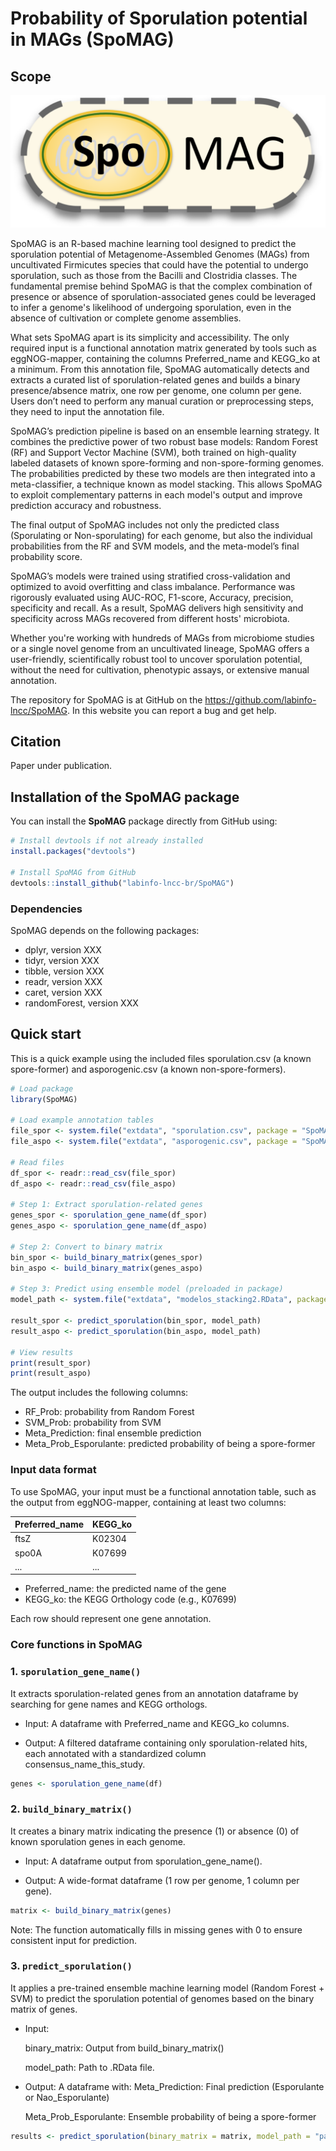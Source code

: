 # Probability of Sporulation potential in MAGs (SpoMAG) 


## Scope

<p align="center">
<img src="SpoMAGlogo.png" alt="SpoMAG_logo" width="600"/>
</p>

SpoMAG is an R-based machine learning tool designed to predict the sporulation potential of Metagenome-Assembled Genomes (MAGs) from uncultivated Firmicutes species that could have the potential to undergo sporulation, such as those from the Bacilli and Clostridia classes. The fundamental premise behind SpoMAG is that the complex combination of presence or absence of sporulation-associated genes could be leveraged to infer a genome's likelihood of undergoing sporulation, even in the absence of cultivation or complete genome assemblies.

What sets SpoMAG apart is its simplicity and accessibility. The only required input is a functional annotation matrix generated by tools such as eggNOG-mapper, containing the columns Preferred_name and KEGG_ko at a minimum. From this annotation file, SpoMAG automatically detects and extracts a curated list of sporulation-related genes and builds a binary presence/absence matrix, one row per genome, one column per gene. Users don’t need to perform any manual curation or preprocessing steps, they need to input the annotation file.

SpoMAG’s prediction pipeline is based on an ensemble learning strategy. It combines the predictive power of two robust base models: Random Forest (RF) and Support Vector Machine (SVM), both trained on high-quality labeled datasets of known spore-forming and non-spore-forming genomes. The probabilities predicted by these two models are then integrated into a meta-classifier, a technique known as model stacking. This allows SpoMAG to exploit complementary patterns in each model's output and improve prediction accuracy and robustness.

The final output of SpoMAG includes not only the predicted class (Sporulating or Non-sporulating) for each genome, but also the individual probabilities from the RF and SVM models, and the meta-model’s final probability score.

SpoMAG’s models were trained using stratified cross-validation and optimized to avoid overfitting and class imbalance. Performance was rigorously evaluated using AUC-ROC, F1-score, Accuracy, precision, specificity and recall. As a result, SpoMAG delivers high sensitivity and specificity across MAGs recovered from different hosts' microbiota.

Whether you're working with hundreds of MAGs from microbiome studies or a single novel genome from an uncultivated lineage, SpoMAG offers a user-friendly, scientifically robust tool to uncover sporulation potential, without the need for cultivation, phenotypic assays, or extensive manual annotation.


The repository for SpoMAG is at GitHub on the https://github.com/labinfo-lncc/SpoMAG. In this website you can report a bug and get help.



## Citation

Paper under publication.



## Installation of the SpoMAG package

You can install the **SpoMAG** package directly from GitHub using:

```r
# Install devtools if not already installed
install.packages("devtools")

# Install SpoMAG from GitHub
devtools::install_github("labinfo-lncc-br/SpoMAG")
```

### Dependencies

SpoMAG depends on the following packages:

- dplyr, version XXX
- tidyr, version XXX
- tibble, version XXX
- readr, version XXX
- caret, version XXX
- randomForest, version XXX


## Quick start
This is a quick example using the included files sporulation.csv (a known spore-former) and asporogenic.csv (a known non-spore-formers).

```r
# Load package
library(SpoMAG)

# Load example annotation tables
file_spor <- system.file("extdata", "sporulation.csv", package = "SpoMAG")
file_aspo <- system.file("extdata", "asporogenic.csv", package = "SpoMAG")

# Read files
df_spor <- readr::read_csv(file_spor)
df_aspo <- readr::read_csv(file_aspo)

# Step 1: Extract sporulation-related genes
genes_spor <- sporulation_gene_name(df_spor)
genes_aspo <- sporulation_gene_name(df_aspo)

# Step 2: Convert to binary matrix
bin_spor <- build_binary_matrix(genes_spor)
bin_aspo <- build_binary_matrix(genes_aspo)

# Step 3: Predict using ensemble model (preloaded in package)
model_path <- system.file("extdata", "modelos_stacking2.RData", package = "SpoMAG")

result_spor <- predict_sporulation(bin_spor, model_path)
result_aspo <- predict_sporulation(bin_aspo, model_path)

# View results
print(result_spor)
print(result_aspo)
```

The output includes the following columns:
- RF_Prob: probability from Random Forest
- SVM_Prob: probability from SVM
- Meta_Prediction: final ensemble prediction
- Meta_Prob_Esporulante: predicted probability of being a spore-former


### Input data format

To use SpoMAG, your input must be a functional annotation table, such as the output from eggNOG-mapper, containing at least two columns:

| Preferred_name | KEGG_ko |
|----------------|---------|
| ftsZ           | K02304  |
| spo0A          | K07699  |
| ...            | ...     |


- Preferred_name: the predicted name of the gene
- KEGG_ko: the KEGG Orthology code (e.g., K07699)

Each row should represent one gene annotation.

### Core functions in SpoMAG

### 1. `sporulation_gene_name()`
It extracts sporulation-related genes from an annotation dataframe by searching for gene names and KEGG orthologs.
- Input: A dataframe with Preferred_name and KEGG_ko columns.
  
- Output: A filtered dataframe containing only sporulation-related hits, each annotated with a standardized column consensus_name_this_study.
  

```r
genes <- sporulation_gene_name(df)
```

### 2. `build_binary_matrix()`
It creates a binary matrix indicating the presence (1) or absence (0) of known sporulation genes in each genome.
- Input: A dataframe output from sporulation_gene_name().
  
- Output: A wide-format dataframe (1 row per genome, 1 column per gene).
   

```r
matrix <- build_binary_matrix(genes)
```

Note: The function automatically fills in missing genes with 0 to ensure consistent input for prediction.

### 3. `predict_sporulation()`
It applies a pre-trained ensemble machine learning model (Random Forest + SVM) to predict the sporulation potential of genomes based on the binary matrix of genes.

- Input:

  binary_matrix: Output from build_binary_matrix()

  model_path: Path to .RData file.
  
- Output: A dataframe with:
  Meta_Prediction: Final prediction (Esporulante or Nao_Esporulante)
  
  Meta_Prob_Esporulante: Ensemble probability of being a spore-former
  

```r
results <- predict_sporulation(binary_matrix = matrix, model_path = "path/to/modelos_stacking2.RData")
```

